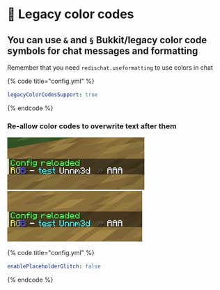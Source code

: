 # 🧭 Legacy color codes

## You can use  `&`  and  `§`  Bukkit/legacy color code symbols for chat messages and formatting

Remember that you need `redischat.useformatting` to use colors in chat

{% code title="config.yml" %}
```yaml
legacyColorCodesSupport: true
```
{% endcode %}

### Re-allow color codes to overwrite text after them

![](<../.gitbook/assets/image (1) (1).png>)![](<../.gitbook/assets/image (3).png>)

{% code title="config.yml" %}
```yaml
enablePlaceholderGlitch: false
```
{% endcode %}
